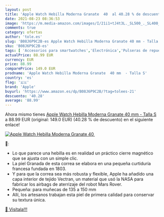 ```yaml
---
layout: post
title: 'Apple Watch Hebilla Moderna Granate  40  al 40.28 % de descuento'
date: 2021-08-23 08:36:53
image: 'https://m.media-amazon.com/images/I/21i1+tJ4t3L._SL500_._SL400_.jpg'
comments: true
category: ofertas
author: 'tole.es'
slug: 'B08J6P9C2B-es Apple Watch Hebilla Moderna Granate 40 mm - Talla S'
sku: 'B08J6P9C2B-es'
tags: [ 'Accesorios para smartwatches','Electrónica','Pulseras de repuesto para smartwatches','Tecnología para vestir','apple', ]
actualPrice: 88.99 EUR
currency: EUR
price: 88.99
comparePrice: 149.0 EUR
prodname: 'Apple Watch Hebilla Moderna Granate  40 mm  - Talla S'
country: 'es'
flag: '🇪🇸'
brand: 'Apple'
buyurl: 'https://www.amazon.es/dp/B08J6P9C2B/?tag=tolees-21'
descuento: '40.28'
average: '88.99'
---
```


Ahora mismo tienes [Apple Watch Hebilla Moderna Granate  40 mm  - Talla S](https://www.amazon.es/dp/B08J6P9C2B/?tag=tolees-21) a 88.99 EUR (original: 149.0 EUR) (40.28 %  de descuento) en el siguiente enlace!

[![Apple Watch Hebilla Moderna Granate  40 ](https://m.media-amazon.com/images/I/21i1+tJ4t3L._SL500_._SL400_.jpg)](https://www.amazon.es/dp/B08J6P9C2B/?tag=tolees-21)

🔎:

- Lo que parece una hebilla es en realidad un práctico cierre magnético que se ajusta con un simple clic.
- La piel Granada de esta correa se elabora en una pequeña curtiduría francesa fundada en 1803.
- Y para que la correa sea más robusta y flexible, Apple ha añadido una capa interior de tejido Vectran, un material que usó la NASA para fabricar los airbags de aterrizaje del robot Mars Rover.
- Pequeña: para muñecas de 135 a 150 mm
- Allí, los artesanos trabajan esta piel de primera calidad para conservar su textura única.

[🛒 Visítala!!!](https://www.amazon.es/dp/B08J6P9C2B/?tag=tolees-21)
